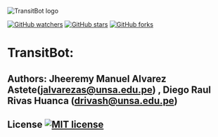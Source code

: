 ![TransitBot logo](https://github.com/JhenMa/TransitBot/blob/main/7455537841_0281b04e-5f9c-4576-849a-60a77084cce7.png)

[![GitHub watchers](https://img.shields.io/github/watchers/JhenMa/TransitBot.svg?style=social&label=Watch&maxAge=2592000)](https://GitHub.com/JhenMa/TransitBot/watchers/)
[![GitHub stars](https://img.shields.io/github/stars/JhenMa/TransitBot.svg?style=social&label=Star&maxAge=2592000)](https://GitHub.com/JhenMa/TransitBot/stargazers/)
[![GitHub forks](https://img.shields.io/github/forks/JhenMa/TransitBot.svg?style=social&label=Fork&maxAge=2592000)](https://GitHub.com/JhenMa/TransitBot/network/)
  
# TransitBot: 

## Authors: Jheeremy Manuel Alvarez Astete(jalvarezas@unsa.edu.pe) , Diego Raul Rivas Huanca (drivash@unsa.edu.pe)

## License [![MIT license](https://img.shields.io/badge/License-MIT-blue.svg)](https://lbesson.mit-license.org/)


